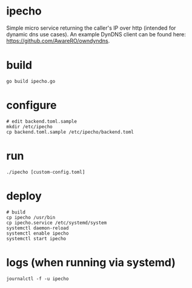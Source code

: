 # ipecho
Simple micro service returning the caller's IP over http (intended for dynamic dns use cases). An example DynDNS client can be found here: https://github.com/AwareRO/owndyndns.

# build
```go build ipecho.go```

# configure
```
# edit backend.toml.sample
mkdir /etc/ipecho
cp backend.toml.sample /etc/ipecho/backend.toml
```

# run
```./ipecho [custom-config.toml]```

# deploy
```
# build
cp ipecho /usr/bin
cp ipecho.service /etc/systemd/system
systemctl daemon-reload
systemctl enable ipecho
systemctl start ipecho
```

# logs (when running via systemd)
```journalctl -f -u ipecho```
